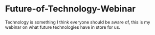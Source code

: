 # Future-of-Technology-Webinar
Technology is something I think everyone should be aware of, this is my webinar on what future technologies have in store for us.

